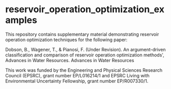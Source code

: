 # reservoir_operation_optimization_examples
This repository contains supplementary material demonstrating reservoir operation optimization techniques for the following paper:

Dobson, B., Wagener, T., & Pianosi, F. (Under Revision). An argument-driven classification and comparison of reservoir operation optimization methods', Advances in Water Resources. Advances in Water Resources

This work was funded by the Engineering and Physical Sciences Research Council (EPSRC), grant number EP/L016214/1 and EPSRC Living with Environmental Uncertainty Fellowship, grant number EP/R007330/1.
